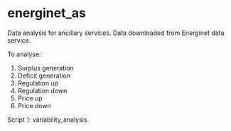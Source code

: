 # energinet_as

Data analysis for ancillary services. Data downloaded from Energinet data service.

To analyse:
1. Surplus generation
2. Deficit generation
3. Regulation up
4. Regulation down
5. Price up
6. Price down

Script 1: variability_analysis
